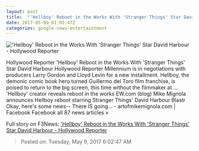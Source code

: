 ```yaml
---
layout: post
title:  "'Hellboy' Reboot in the Works With 'Stranger Things' Star David Harbour - Hollywood Reporter"
date: 2017-05-09 01:02:47Z
categories: google-news-entertaintment
---
```


!['Hellboy' Reboot in the Works With 'Stranger Things' Star David Harbour - Hollywood Reporter](http://cdn3.thr.com/sites/default/files/2017/05/horizontal_split_1296_730_preta.jpg)

Hollywood Reporter 'Hellboy' Reboot in the Works With 'Stranger Things' Star David Harbour Hollywood Reporter Millennium is in negotiations with producers Larry Gordon and Lloyd Levin for a new installment. Hellboy, the demonic comic book hero turned Guillermo del Toro film franchise, is poised to return to the big screen, this time without the filmmaker at ... 'Hellboy' creator reveals reboot in the works EW.com (blog) Mike Mignola announces Hellboy reboot starring Stranger Things' David Harbour Blastr Okay, here's some news-- There IS going... - artofmikemignola.com | Facebook Facebook all 87 news articles »


Full story on F3News: ['Hellboy' Reboot in the Works With 'Stranger Things' Star David Harbour - Hollywood Reporter](http://www.f3nws.com/n/bEufeF)

> Posted on: Tuesday, May 9, 2017 6:02:47 AM
